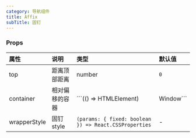 ```yaml
---
category: 导航组件
title: Affix
subTitle: 固钉
---
```


### Props

| 属性 | 说明 | 类型 | 默认值 |
| :-  | :- | :- | :- |
| top | 距离顶部距离 | number | `0` |
| container | 相对偏移的容器 | ```(() => HTMLElement) | Window``` | `window` |
| wrapperStyle | 固钉 style | `(params: { fixed: boolean }) => React.CSSProperties` | - |